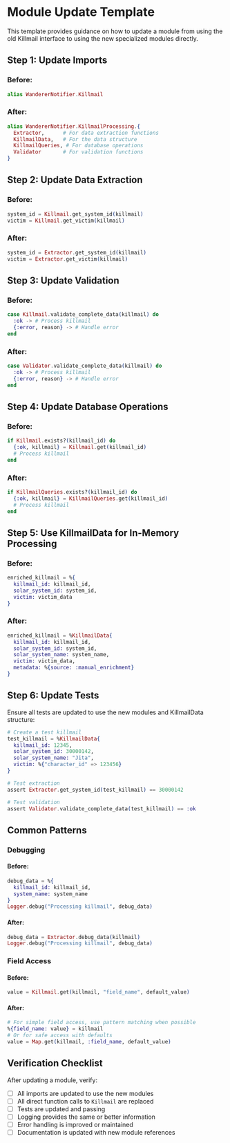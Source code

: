 # Module Update Template

This template provides guidance on how to update a module from using the old Killmail interface to using the new specialized modules directly.

## Step 1: Update Imports

### Before:

```elixir
alias WandererNotifier.Killmail
```

### After:

```elixir
alias WandererNotifier.KillmailProcessing.{
  Extractor,      # For data extraction functions
  KillmailData,   # For the data structure
  KillmailQueries, # For database operations
  Validator       # For validation functions
}
```

## Step 2: Update Data Extraction

### Before:

```elixir
system_id = Killmail.get_system_id(killmail)
victim = Killmail.get_victim(killmail)
```

### After:

```elixir
system_id = Extractor.get_system_id(killmail)
victim = Extractor.get_victim(killmail)
```

## Step 3: Update Validation

### Before:

```elixir
case Killmail.validate_complete_data(killmail) do
  :ok -> # Process killmail
  {:error, reason} -> # Handle error
end
```

### After:

```elixir
case Validator.validate_complete_data(killmail) do
  :ok -> # Process killmail
  {:error, reason} -> # Handle error
end
```

## Step 4: Update Database Operations

### Before:

```elixir
if Killmail.exists?(killmail_id) do
  {:ok, killmail} = Killmail.get(killmail_id)
  # Process killmail
end
```

### After:

```elixir
if KillmailQueries.exists?(killmail_id) do
  {:ok, killmail} = KillmailQueries.get(killmail_id)
  # Process killmail
end
```

## Step 5: Use KillmailData for In-Memory Processing

### Before:

```elixir
enriched_killmail = %{
  killmail_id: killmail_id,
  solar_system_id: system_id,
  victim: victim_data
}
```

### After:

```elixir
enriched_killmail = %KillmailData{
  killmail_id: killmail_id,
  solar_system_id: system_id,
  solar_system_name: system_name,
  victim: victim_data,
  metadata: %{source: :manual_enrichment}
}
```

## Step 6: Update Tests

Ensure all tests are updated to use the new modules and KillmailData structure:

```elixir
# Create a test killmail
test_killmail = %KillmailData{
  killmail_id: 12345,
  solar_system_id: 30000142,
  solar_system_name: "Jita",
  victim: %{"character_id" => 123456}
}

# Test extraction
assert Extractor.get_system_id(test_killmail) == 30000142

# Test validation
assert Validator.validate_complete_data(test_killmail) == :ok
```

## Common Patterns

### Debugging

#### Before:

```elixir
debug_data = %{
  killmail_id: killmail_id,
  system_name: system_name
}
Logger.debug("Processing killmail", debug_data)
```

#### After:

```elixir
debug_data = Extractor.debug_data(killmail)
Logger.debug("Processing killmail", debug_data)
```

### Field Access

#### Before:

```elixir
value = Killmail.get(killmail, "field_name", default_value)
```

#### After:

```elixir
# For simple field access, use pattern matching when possible
%{field_name: value} = killmail
# Or for safe access with defaults
value = Map.get(killmail, :field_name, default_value)
```

## Verification Checklist

After updating a module, verify:

- [ ] All imports are updated to use the new modules
- [ ] All direct function calls to `Killmail` are replaced
- [ ] Tests are updated and passing
- [ ] Logging provides the same or better information
- [ ] Error handling is improved or maintained
- [ ] Documentation is updated with new module references
